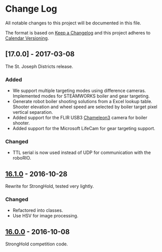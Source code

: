 # Change Log

All notable changes to this project will be documented in this file.

The format is based on [Keep a Changelog](http://keepachangelog.com/) and this project adheres to [Calendar Versioning](http://calver.org).

## [17.0.0] - 2017-03-08

The St. Joseph Districts release.

### Added

- We support multiple targeting modes using difference cameras. Implemented modes for STEAMWORKS boiler and gear targeting.
- Generate robot boiler shooting solutions from a Excel lookup table. Shooter elevation and wheel speed are selected by boiler target pixel vertical separation.
- Added support for the FLIR USB3 [Chameleon3] camera for boiler shooter.
- Added support for the Microsoft LifeCam for gear targeting support.

### Changed

- TTL serial is now used instead of UDP for communication with the roboRIO.

## [16.1.0] - 2016-10-28

Rewrite for StrongHold, tested very lightly.

### Changed

- Refactored into classes.
- Use HSV for image processing.

## [16.0.0] - 2016-10-08

StrongHold competition code.

[16.0.0]: https://gitlab.com/strykeforce2767/deadeye/compare/09a40e5c4c53778fee66cdf748963c708f3e2305...v16.0.0
[16.1.0]: https://gitlab.com/strykeforce2767/deadeye/compare/v16.0.0...v16.1.0
[chameleon3]: https://www.ptgrey.com/chameleon3-usb3-vision-cameras
[unreleased]: https://gitlab.com/strykeforce2767/deadeye/compare/v16.1.0...develop
